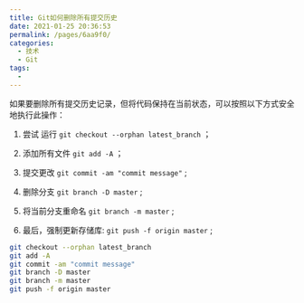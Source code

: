 ```yaml
---
title: Git如何删除所有提交历史
date: 2021-01-25 20:36:53
permalink: /pages/6aa9f0/
categories: 
  - 技术
  - Git
tags: 
  - 
---
```

如果要删除所有提交历史记录，但将代码保持在当前状态，可以按照以下方式安全地执行此操作：

1. 尝试 运行 `git checkout --orphan latest_branch` ；

2. 添加所有文件 `git add -A` ；

3. 提交更改 `git commit -am "commit message"` ;

4. 删除分支 `git branch -D master` ;

5. 将当前分支重命名 `git branch -m master` ;

6. 最后，强制更新存储库: `git push -f origin master` ;

```bash
git checkout --orphan latest_branch
git add -A
git commit -am "commit message"
git branch -D master
git branch -m master
git push -f origin master
```

